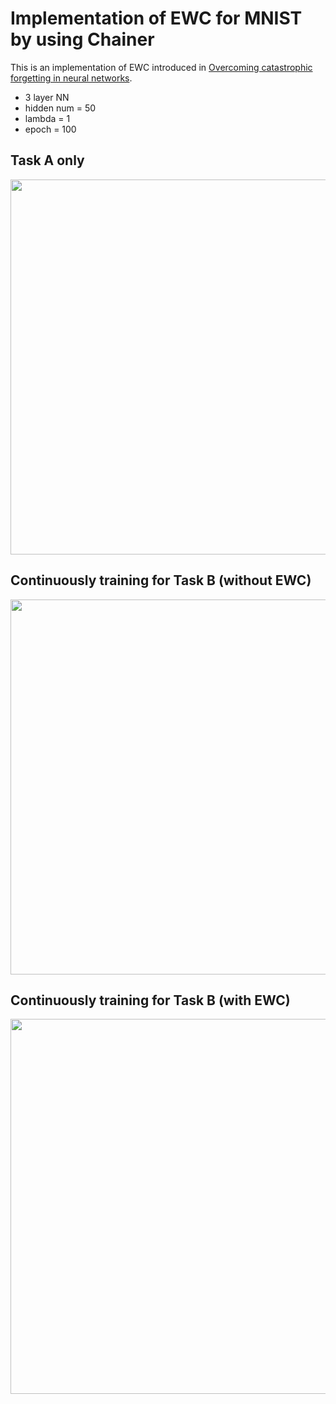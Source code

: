 Implementation of EWC for MNIST by using Chainer
===

This is an implementation of EWC introduced in [Overcoming catastrophic forgetting in neural networks](https://arxiv.org/abs/1612.00796).


- 3 layer NN
- hidden num = 50
- lambda = 1
- epoch = 100


Task A only
---
<img src="https://github.com/okdshin/EWC/blob/master/example_result/train_task_a.png?raw=true" width="600">

Continuously training for Task B (without EWC)
---
<img src="https://github.com/okdshin/EWC/blob/master/example_result/train_task_ab.png?raw=true" width="600">

Continuously training for Task B (with EWC)
---
<img src="https://github.com/okdshin/EWC/blob/master/example_result/train_task_ab_with_ewc.png?raw=true" width="600">
